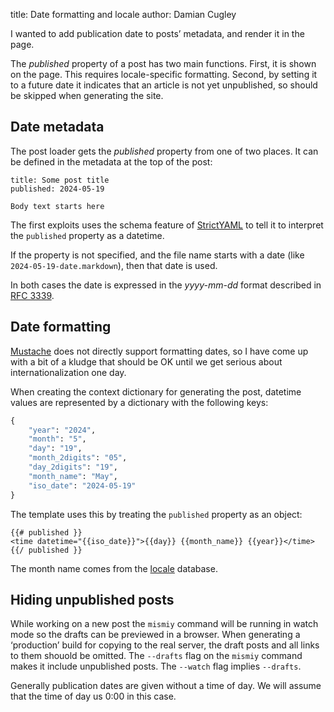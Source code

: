 title: Date formatting and locale
author: Damian Cugley

I wanted to add publication date to posts’ metadata, and render it in the page. 

The _published_ property of a post has two main functions. First, it is shown
on the page. This requires locale-specific formatting. Second, by setting it
to a future date it indicates that an article is not yet unpublished, so
should be skipped when generating the site.


## Date metadata

The post loader gets the _published_ property from one of two places. It can be
defined in the metadata at the top of the post:

    title: Some post title
    published: 2024-05-19

    Body text starts here

The first exploits uses the schema feature of [StrictYAML] to tell it to interpret
the `published` property as a datetime.

If the property is not specified, and the file name starts with a date (like
`2024-05-19-date.markdown`), then that date is used.

In both cases the date is expressed in the _yyyy-mm-dd_ format described
in [RFC 3339].


## Date formatting

[Mustache] does not directly support formatting dates, so I have come up
with a bit of a kludge that should be OK until we get serious about internationalization
one day.

When creating the context dictionary for generating the post, datetime values
are represented by a dictionary with the following keys:

```python
{
    "year": "2024",
    "month": "5",
    "day": "19",
    "month_2digits": "05",
    "day_2digits": "19",
    "month_name": "May",
    "iso_date": "2024-05-19"
}
```


The template uses this by treating the `published` property as an object:

    {{# published }}
    <time datetime="{{iso_date}}">{{day}} {{month_name}} {{year}}</time>
    {{/ published }}

The month name comes from the [locale] database.


## Hiding unpublished posts

While working on a new post the `mismiy` command will be running in watch
mode so the drafts can be previewed in a browser. When generating a ‘production’
build for copying to the real server, the draft posts and all links to them
shouold be omitted. The `--drafts` flag on the `mismiy` command makes it include
unpublished posts. The `--watch` flag implies `--drafts`.

Generally publication dates are given without a time of day. We will assume that
the time of day us 0:00 in this case.




[locale]: https://docs.python.org/3/library/locale.html
[Mustache]: http://mustache.github.io
[StrictYAML]: https://hitchdev.com/strictyaml/
[RFC 3339]: https://datatracker.ietf.org/doc/html/rfc3339
